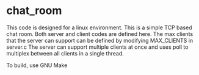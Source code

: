 # chat_room
This code is designed for a linux environment.
This is a simple TCP based chat room. Both server and client codes are defined here.
The max clients that the server can support can be defined by modifying MAX_CLIENTS in server.c
The server can support multiple clients at once and uses poll to multiplex between all clients in a single thread.

To build, use GNU Make
